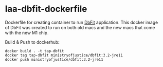 # laa-dbfit-dockerfile
Dockerfile for creating container to run [DbFit](https://dbfit.github.io/dbfit/) application. This docker image of DbFit was created to run on both old macs and the new macs that come with the new M1 chip.

Build & Push to dockerhub:

```
docker build . -t tap-dbfit
docker tag tap-dbfit ministryofjustice/dbfit:3.2-jre11
docker push ministryofjustice/dbfit:3.2-jre11
```
